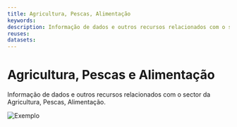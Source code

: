 ```yaml
---
title: Agricultura, Pescas, Alimentação
keywords:
description: Informação de dados e outros recursos relacionados com o sector da Agricultura, Pescas, Alimentação.
reuses:
datasets:
---
```

# Agricultura, Pescas e Alimentação

Informação de dados e outros recursos relacionados com o sector da Agricultura, Pescas, Alimentação.

![Exemplo](https://raw.githubusercontent.com/amagovpt/docs.dados.gov.pt/master/img/em_construcao.jpg)
